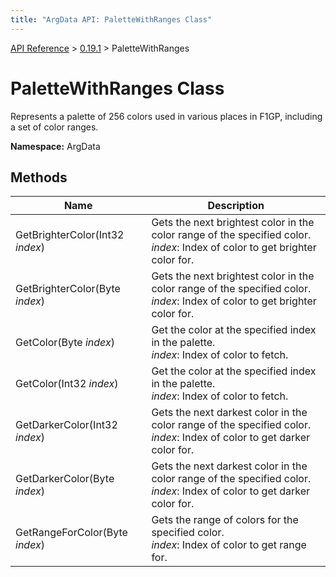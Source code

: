 ```yaml
---
title: "ArgData API: PaletteWithRanges Class"
---
```


[API Reference](/argdata/api) &gt; [0.19.1](/argdata/api/0.19.1) &gt; PaletteWithRanges

# PaletteWithRanges Class

Represents a palette of 256 colors used in various places in F1GP,
including a set of color ranges.

**Namespace:** ArgData

## Methods

<table class="table table-bordered table-striped ">
<thead>
  <tr>
    <th>Name</th>
    <th>Description</th>
  </tr>
</thead>
<tbody>
  <tr>
    <td>GetBrighterColor(Int32 <em>index</em>)</td>
    <td>Gets the next brightest color in the color range of the specified color.<br /><em>index</em>: Index of color to get brighter color for.<br /></td>
  </tr>
  <tr>
    <td>GetBrighterColor(Byte <em>index</em>)</td>
    <td>Gets the next brightest color in the color range of the specified color.<br /><em>index</em>: Index of color to get brighter color for.<br /></td>
  </tr>
  <tr>
    <td>GetColor(Byte <em>index</em>)</td>
    <td>Get the color at the specified index in the palette.<br /><em>index</em>: Index of color to fetch.<br /></td>
  </tr>
  <tr>
    <td>GetColor(Int32 <em>index</em>)</td>
    <td>Get the color at the specified index in the palette.<br /><em>index</em>: Index of color to fetch.<br /></td>
  </tr>
  <tr>
    <td>GetDarkerColor(Int32 <em>index</em>)</td>
    <td>Gets the next darkest color in the color range of the specified color.<br /><em>index</em>: Index of color to get darker color for.<br /></td>
  </tr>
  <tr>
    <td>GetDarkerColor(Byte <em>index</em>)</td>
    <td>Gets the next darkest color in the color range of the specified color.<br /><em>index</em>: Index of color to get darker color for.<br /></td>
  </tr>
  <tr>
    <td>GetRangeForColor(Byte <em>index</em>)</td>
    <td>Gets the range of colors for the specified color.<br /><em>index</em>: Index of color to get range for.<br /></td>
  </tr>
</tbody>
</table>


